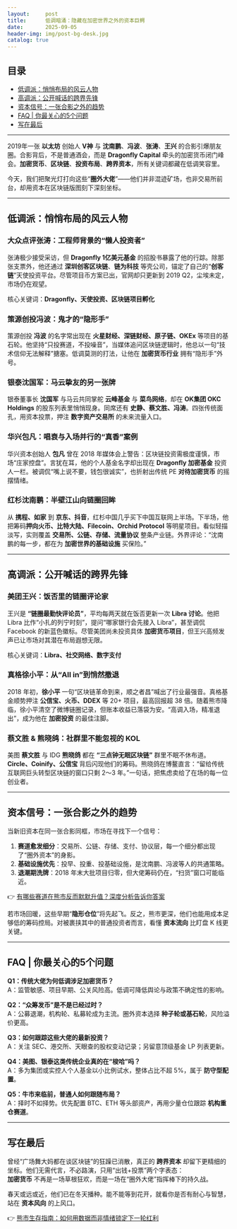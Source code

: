 ```yaml
---
layout:     post
title:      低调暗涌：隐藏在加密世界之外的资本巨鳄
date:       2025-09-05
header-img: img/post-bg-desk.jpg
catalog: true
---
```


## 目录
- [低调派：悄悄布局的风云人物](#低调派悄悄布局的风云人物)
- [高调派：公开喊话的跨界先锋](#高调派公开喊话的跨界先锋)
- [资本信号：一张合影之外的趋势](#资本信号一张合影之外的趋势)
- [FAQ | 你最关心的5个问题](#faq--你最关心的5个问题)
- [写在最后](#写在最后)

---

2019年一张 **以太坊** 创始人 **V神** 与 **沈南鹏**、**冯波**、**张涛**、**王兴** 的合影引爆朋友圈。合影背后，不是普通酒会，而是 **Dragonfly Capital** 牵头的加密货币闭门峰会。**加密货币**、**区块链**、**投资布局**、**跨界资本**，所有关键词都藏在低调笑容里。

今天，我们把聚光灯打向这些“**圈外大佬**”——他们并非混迹矿场，也非交易所前台，却用资本在区块链版图刻下深刻坐标。

---

## 低调派：悄悄布局的风云人物

### 大众点评张涛：工程师背景的“懒人投资者”

张涛极少接受采访，但 **Dragonfly 1亿美元基金** 的招股书暴露了他的行踪。除那张支票外，他还通过 **深圳创客区块链**、**链为科技** 等壳公司，锚定了自己的“**创客链**”天使投资平台。尽管项目币方案已出，官网却只更新到 2019 Q2，尘埃未定，市场仍在观望。

核心关键词：**Dragonfly、天使投资、区块链项目孵化**

### 策源创投冯波：鬼才的“隐形手”

策源创投 **冯波** 的名字常出现在 **火星财经、深链财经、原子链、OKEx** 等项目的基石轮。他坚持“只投赛道，不投噪音”，当媒体追问区块链逻辑时，他总以一句“技术信仰无法解释”搪塞。低调莫测的打法，让他在 **加密货币行业** 拥有“隐形手”外号。

### 银泰沈国军：马云挚友的另一张牌

银泰董事长 **沈国军** 与马云共同掌舵 **云峰基金** 与 **菜鸟网络**，却在 **OK集团 OKC Holdings** 的股东列表里悄悄现身。同席还有 **史静、蔡文胜、冯涛**。四张传统面孔，用资本投票，押注 **数字资产交易所** 的未来流量入口。

### 华兴包凡：唱衰与入场并行的“真香”案例

华兴资本创始人 **包凡** 曾在 2018 年媒体会上警告：区块链投资需极度谨慎，市场“庄家控盘”。言犹在耳，他的个人基金名字却出现在 **Dragonfly 加密基金** 投资人一栏。被调侃“嘴上说不要，钱包很诚实”，也折射出传统 PE **对待加密货币** 的摇摆情绪。

### 红杉沈南鹏：半壁江山向链圈回眸

从 **携程、如家** 到 **京东、抖音**，红杉中国几乎买下中国互联网上半场。下半场，他把筹码**押向火币、比特大陆、Filecoin、Orchid Protocol** 等明星项目。看似轻描淡写，实则覆盖 **交易所、公链、存储、流量协议** 整条产业链。外界评论：“沈南鹏的每一步，都在为 **加密世界的基础设施** 买保险。”

---

## 高调派：公开喊话的跨界先锋

### 美团王兴：饭否里的链圈评论家

王兴是 **“链圈最勤快评论员”**，平均每两天就在饭否更新一次 **Libra 讨论**。他把 Libra 比作“小扎的列宁时刻”，提问“哪家银行会先接入 Libra”，甚至调侃 Facebook 的新蓝色徽标。尽管美团尚未投资具体 **加密货币项目**，但王兴高频发声已让市场对其潜在布局遐想无限。

核心关键词：**Libra、社交网络、数字支付**

### 真格徐小平：从“All in”到悄然撤退

2018 年初，**徐小平** 一句“区块链革命到来，顺之者昌”喊出了行业最强音。真格基金顺势押注 **公信宝、火币、DDEX** 等 20+ 项目，最高回报超 38 倍。随着熊市降临，徐小平清空了微博链圈记录，但账本收益已落袋为安。“高调入场，精准退出”，成为他在 **加密投资** 的最佳注脚。

### 蔡文胜 & 熊晓鸽：社群里不能忽视的 KOL

美图 **蔡文胜** 与 IDG **熊晓鸽** 都在 **“三点钟无眠区块链”** 群里不眠不休布道。**Circle、Coinify、公信宝** 背后闪现他们的筹码。熊晓鸽在博鳌直言：“留给传统互联网巨头转型区块链的窗口只剩 2～3 年。”一句话，把焦虑卖给了在场的每一位创业者。

---

## 资本信号：一张合影之外的趋势

当新旧资本在同一张合影同框，市场在寻找下一个信号：

1. **赛道愈发细分**：交易所、公链、存储、支付、协议层，每一个细分都出现了“圈外资本”的身影。  
2. **基础设施优先**：投早、投重、投基础设施，是沈南鹏、冯波等人的共通策略。  
3. **退潮期洗牌**：2018 年末大批项目归零，但大佬筹码仍在，“扫货”窗口可能临近。

👉 [有哪些赛道在熊市反而默默升值？深度分析告诉你答案](https://okxdog.com/)

若市场回暖，这些早期“**隐形仓位**”将先起飞。反之，熊市更深，他们也能用成本足够低的筹码控局。对被裹挟其中的普通投资者而言，看懂 **资本流向** 比盯盘 K 线更关键。

---

## FAQ | 你最关心的5个问题

**Q1：传统大佬为何低调涉足加密货币？**  
A：监管敏感、项目早期、公关风险高。低调可降低舆论与政策不确定性的影响。

**Q2：“众筹发币”是不是已经过时？**  
A：公募退潮，机构轮、私募轮成为主流。圈外资本选择 **种子轮或基石轮**，风险溢价更高。

**Q3：如何跟踪这些大佬的最新投资？**  
A：关注 SEC、港交所、天眼查的股权变动记录；另留意顶级基金 LP 列表更新。

**Q4：美图、银泰这类传统企业真的在“梭哈”吗？**  
A：多为集团或实控人个人基金以小比例试水，整体占比不超 5%，属于 **防守型配置**。

**Q5：牛市来临前，普通人如何跟随布局？**  
A：择时不如择势。优先配置 BTC、ETH 等头部资产，再用少量仓位跟踪 **机构重仓赛道**。

---

## 写在最后

曾经“广场舞大妈都在谈区块链”的狂躁已消散，真正的 **跨界资本** 却留下更精细的坐标。他们无需代言，不必路演，只用“出钱+投票”两个字表态：  
**加密货币** 不再是一场草根狂欢，而是一场在“圈外大佬”指挥棒下的持久战。  

春天或远或近，他们已在冬天播种。能不能等到花开，就看你是否有耐心与智慧，站在 **资本风向** 的上风口。  

👉 [熊市生存指南：如何用数据而非情绪锁定下一轮红利](https://okxdog.com/)